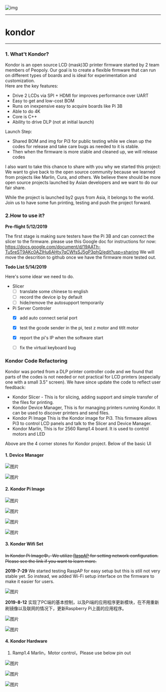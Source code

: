 ![img](./doc-img/kondor-logo.png)

---
# kondor
---
### 1. What't Kondor?
Kondor is an open source LCD (mask)3D printer firmware started by 2 team members of Peopoly. Our goal is to create a flexible firmware that can run on different types of boards and is ideal for experimentation and customization.   
Here are the key features:
-    Drive 2 LCDs via SPI + HDMI for improves performance over UART
-    Easy to get and low-cost BOM 
-    Runs on inexpensive easy to acquire boards like Pi 3B
-    Able to do 4K
-    Core is C++
-    Ability to drive DLP (not at initial launch)

Launch Step:
-    Shared BOM and img for Pi3 for public testing while we clean up the codes for release and take care bugs as needed to it is stable. 
-    Then when the firmware is more stable and cleaned up, we will release codes 

I also want to take this chance to share with you why we started this project: 
We want to give back to the open source community because we learned from projects like Marlin, Cura, and others.
We believe there should be more open source projects launched by Asian developers and we want to do our fair share.

While the project is launched by2 guys from Asia, it belongs to the world. Join us to have some fun printing, testing and push the project forward.

### 2.How to use it?

**Pre-flight  5/12/2019**

The first stage is making sure testers have the Pi 3B and can connect the slicer to the firmware.
please use this Google doc for instructions for now:
https://docs.google.com/document/d/19AATh-Tu5reST9AKc0AZlHu6AHty7qCWfsSJ5gP3phQ/edit?usp=sharing
We will move the descrition to github once we have the firmware more tested out. 

**Todo List 5/14/2019**

Here's some idear we need to do.

- Slicer
    - [ ] translate some chinese to english
    - [ ] record the device ip by default
    - [ ] hide/remove the autosupport temporarily

- Pi Server Controler
    - [x] add auto connect serial port 
    - [x] test the gcode sender in the pi, test z motor and titlt motor
    - [x] report the pi's IP when the software start
    - [ ] fix the virtual keyboard bug



### Kondor Code Refactoring



Kondor was ported from a DLP printer controller code and we found that parts of the codes  is not needed or not practical for LCD printers (especially one with a small 3.5" screen). We have since update the code to reflect user feedback:

- Kondor Slicer - This is for slicing, adding support and simple transfer of the files for printing.
- Kondor Device Manager, This is for managing printers running Kondor. It can be used to discover printers and send files.
- Kondor Pi Image This is the Kondor image for Pi3. This firmware allows Pi3 to control LCD panels and talk to the Slicer and Device Manager.
- Kondor Marlin, This is for 2560 Ramp1.4 board. It is used to control motors and LED

Above are the 4 corner stones for Kondor project.  Below of the basic UI

#### 1. Device Manager
![图片](./doc-img/2019-7-20/kondor-2.jpg)

![图片](./doc-img/2019-7-20/kondor-1.jpg)


#### 2. Kondor Pi Image

![图片](./doc-img/2019-7-20/kondor-3.jpg)

![图片](./doc-img/2019-7-20/kondor-4.jpg)

![图片](./doc-img/2019-7-20/kondor-5.jpg)

![图片](./doc-img/2019-7-20/kondor-6.jpg)

#### 3. Konder Wifi Set

~~In Kondor Pi Image中，We utilize [RaspAP](https://github.com/billz/raspap-webgui) for setting network configuration. Please see the link if you want to learn more.~~

**2019-7-29**
We started testing RaspAP for easy setup but this is still not very stable yet. So instead, we added Wi-Fi setup interface on the firmware to make it easier for users.


![图片](./doc-img/2019-7-30/1-keyboard.jpg)

**2019-8-12**
实现了PC端的基本控制，以及Pi端的应用程序更新模块，在不用重新刷镜像以及联网的情况下，更新Raspberry Pi上面的应用程序。

![图片](./doc-img/2019-8-12/1.png)

![图片](./doc-img/2019-8-12/2.png)



#### 4. Kondor Hardware

1. Ramp1.4 Marlin，Motor control，Please use below pin out

![图片](./doc-img/2019-7-28/1.jpg)

![图片](./doc-img/2019-7-28/2.jpg)

![图片](./doc-img/2019-7-28/3.gif)







